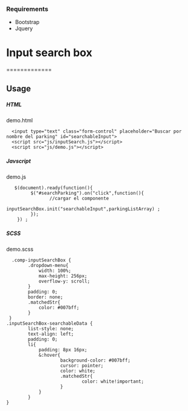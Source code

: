 ### Requirements
- Bootstrap
- Jquery



# Input search box
=============


## Usage
##### HTML　
demo.html

      <input type="text" class="form-control" placeholder="Buscar por nombre del parking" id="searchableInput">
      <script src="js/inputSearch.js"></script>
      <script src="js/demo.js"></script>

##### Javscript　
demo.js

       $(document).ready(function(){
   			 $("#searchParking").on("click",function(){
      				//cargar el componente
     				 inputSearchBox.init("searchableInput",parkingListArray) ;
   			 });
		}) ;
##### SCSS　
demo.scss

      .comp-inputSearchBox {
			.dropdown-menu{
				width: 100%;
				max-height: 256px;
				overflow-y: scroll;
			}
			padding: 0;
			border: none;
			.matchedStr{
				color: #007bff;
			}
	 }
	.inputSearchBox-searchableData {
			list-style: none;
			text-align: left;
			padding: 0;
			li{
				padding: 8px 16px;
				&:hover{
		  				background-color: #007bff;
		  				cursor: pointer;
		  				color: white;
		  				.matchedStr{
								color: white!important;
		 				}
				}
			}
	}
